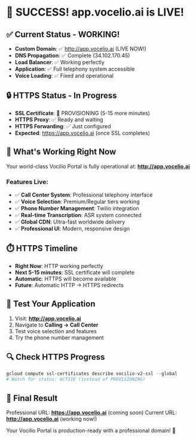 # 🎉 SUCCESS! app.vocelio.ai is LIVE!

## ✅ **Current Status - WORKING!**
- **Custom Domain**: ✅ http://app.vocelio.ai (LIVE NOW!)
- **DNS Propagation**: ✅ Complete (34.102.170.45)
- **Load Balancer**: ✅ Working perfectly  
- **Application**: ✅ Full telephony system accessible
- **Voice Loading**: ✅ Fixed and operational

## 🔒 **HTTPS Status - In Progress**
- **SSL Certificate**: 🔄 PROVISIONING (5-15 more minutes)
- **HTTPS Proxy**: ✅ Ready and waiting
- **HTTPS Forwarding**: ✅ Just configured  
- **Expected**: https://app.vocelio.ai (once SSL completes)

## 🚀 **What's Working Right Now**
Your world-class Vocilio Portal is fully operational at:
**http://app.vocelio.ai**

### Features Live:
- ✅ **Call Center System**: Professional telephony interface
- ✅ **Voice Selection**: Premium/Regular tiers working
- ✅ **Phone Number Management**: Twilio integration
- ✅ **Real-time Transcription**: ASR system connected
- ✅ **Global CDN**: Ultra-fast worldwide delivery
- ✅ **Professional UI**: Modern, responsive design

## ⏱️ **HTTPS Timeline**
- **Right Now**: HTTP working perfectly
- **Next 5-15 minutes**: SSL certificate will complete
- **Automatic**: HTTPS will become available
- **Future**: Automatic HTTP → HTTPS redirects

## 🧪 **Test Your Application**
1. Visit: **http://app.vocelio.ai**
2. Navigate to **Calling → Call Center**  
3. Test voice selection and features
4. Try the phone number management

## 🔍 **Check HTTPS Progress**
```powershell
gcloud compute ssl-certificates describe vocilio-v2-ssl --global
# Watch for status: ACTIVE (instead of PROVISIONING)
```

## 🎯 **Final Result**
Professional URL: **https://app.vocelio.ai** (coming soon)
Current URL: **http://app.vocelio.ai** (working now!)

Your Vocilio Portal is production-ready with a professional domain! 🚀
